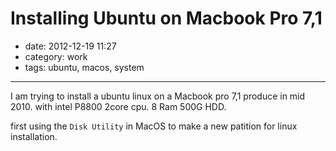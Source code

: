 # Installing Ubuntu on Macbook Pro 7,1

- date: 2012-12-19 11:27
- category: work
- tags: ubuntu, macos, system

--------------

I am trying to install a ubuntu linux on a Macbook pro 7,1
produce in mid 2010. with intel P8800 2core cpu. 8 Ram 500G HDD.

first using the `Disk Utility` in MacOS to make a new patition for linux installation.


